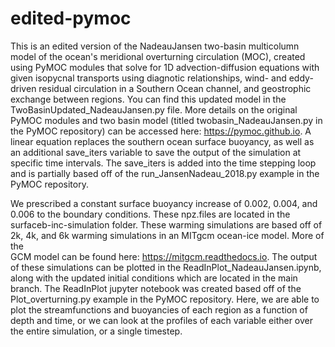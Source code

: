 # edited-pymoc
This is an edited version of the NadeauJansen two-basin multicolumn model of the ocean's meridional 
overturning circulation (MOC), created using PyMOC modules that solve for 1D advection-diffusion 
equations with given isopycnal transports using diagnotic relationships, wind- and eddy-driven 
residual circulation in a Southern Ocean channel, and geostrophic exchange between regions. 
You can find this updated model in the TwoBasinUpdated_NadeauJansen.py file. More details on 
the original PyMOC modules and two basin model (titled twobasin_NadeauJansen.py in the PyMOC repository) 
can be accessed here: https://pymoc.github.io. A linear equation replaces the southern ocean surface 
buoyancy, as well as an additional save_iters variable to save the output of the simulation 
at specific time intervals. The save_iters is added into the time stepping loop and is partially 
based off of the run_JansenNadeau_2018.py example in the PyMOC repository. 

We prescribed a constant surface buoyancy increase of 0.002, 
0.004, and 0.006 to the boundary conditions. These npz.files are located in the 
surfaceb-inc-simulation folder. These warming simulations are based off of 
2k, 4k, and 6k warming simulations in an MITgcm ocean-ice model. More of the  
GCM model can be found here: https://mitgcm.readthedocs.io. The output of these 
simulations can be plotted in the ReadInPlot_NadeauJansen.ipynb, 
along with the updated initial conditions which are located in the main branch. 
The ReadInPlot jupyter notebook was created based off of the Plot_overturning.py example 
in the PyMOC repository. Here, we are able to plot the streamfunctions and buoyancies
of each region as a function of depth and time, or we can look at the profiles of each variable
either over the entire simulation, or a single timestep. 

